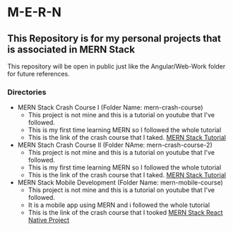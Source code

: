 # M-E-R-N
## This Repository is for my personal projects that is associated in MERN Stack
This repository will be open in public just like the Angular/Web-Work folder for future references.

### Directories
* MERN Stack Crash Course I (Folder Name: mern-crash-course)
  * This project is not mine and this is a tutorial on youtube that I've followed.
  * This is my first time learning MERN so I followed the whole tutorial
  * This is the link of the crash course that I taked. [MERN Stack Tutorial](https://www.youtube.com/watch?v=O3BUHwfHf84)
* MERN Stach Crash Course II (Folder NAme: mern-crash-course-2)
  * This project is not mine and this is a tutorial on youtube that I've followed.
  * This is my first time learning MERN so I followed the whole tutorial
  * This is the link of the crash course that I taked. [MERN Stack Tutorial](https://www.youtube.com/watch?v=-42K44A1oMA)
* MERN Stack Mobile Development (Folder Name: mern-mobile-course)
  * This project is not mine and this is a tutorial on youtube that I've followed.
  * It is a mobile app using MERN and i followed the whole tutorial
  * This is the link of the crash course that I tooked [MERN Stack React Native Project](https://www.youtube.com/watch?v=o3IqOrXtxm8)
